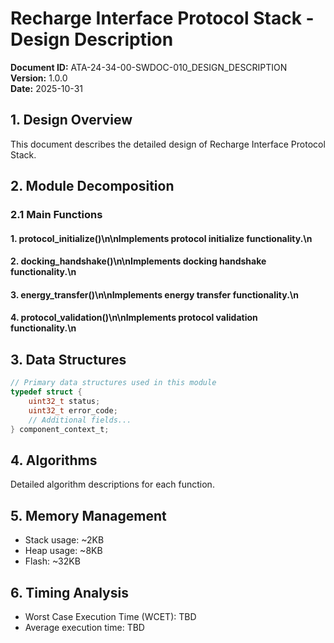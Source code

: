 # Recharge Interface Protocol Stack - Design Description

**Document ID:** ATA-24-34-00-SWDOC-010_DESIGN_DESCRIPTION  
**Version:** 1.0.0  
**Date:** 2025-10-31

## 1. Design Overview

This document describes the detailed design of Recharge Interface Protocol Stack.

## 2. Module Decomposition

### 2.1 Main Functions

#### 1. protocol_initialize()\n\nImplements protocol initialize functionality.\n
#### 2. docking_handshake()\n\nImplements docking handshake functionality.\n
#### 3. energy_transfer()\n\nImplements energy transfer functionality.\n
#### 4. protocol_validation()\n\nImplements protocol validation functionality.\n

## 3. Data Structures

```c
// Primary data structures used in this module
typedef struct {
    uint32_t status;
    uint32_t error_code;
    // Additional fields...
} component_context_t;
```

## 4. Algorithms

Detailed algorithm descriptions for each function.

## 5. Memory Management

- Stack usage: ~2KB
- Heap usage: ~8KB
- Flash: ~32KB

## 6. Timing Analysis

- Worst Case Execution Time (WCET): TBD
- Average execution time: TBD
